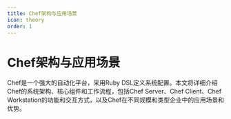 ```yaml
---
title: Chef架构与应用场景
icon: theory
order: 1
---
```


# Chef架构与应用场景

Chef是一个强大的自动化平台，采用Ruby DSL定义系统配置。本文将详细介绍Chef的系统架构、核心组件和工作流程，包括Chef Server、Chef Client、Chef Workstation的功能和交互方式，以及Chef在不同规模和类型企业中的应用场景和优势。
